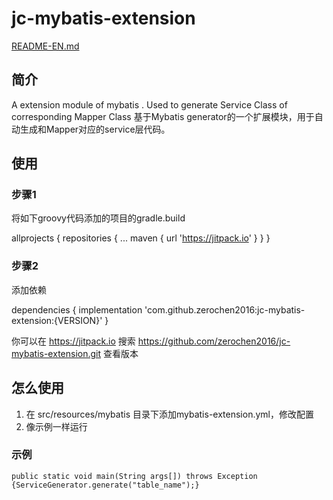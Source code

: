 # jc-mybatis-extension
[README-EN.md](./README.md)
## 简介
A extension module of mybatis . Used to generate Service Class of corresponding Mapper Class
基于Mybatis generator的一个扩展模块，用于自动生成和Mapper对应的service层代码。

## 使用
### 步骤1
将如下groovy代码添加的项目的gradle.build

allprojects {
	repositories {
		...
		maven { url 'https://jitpack.io' }
	}
}

### 步骤2
添加依赖

dependencies {
        implementation 'com.github.zerochen2016:jc-mybatis-extension:{VERSION}'
}

你可以在 https://jitpack.io 搜索 https://github.com/zerochen2016/jc-mybatis-extension.git 查看版本

## 怎么使用

1. 在 src/resources/mybatis 目录下添加mybatis-extension.yml，修改配置
2. 像示例一样运行
### 示例
	public static void main(String args[]) throws Exception {ServiceGenerator.generate("table_name");}
